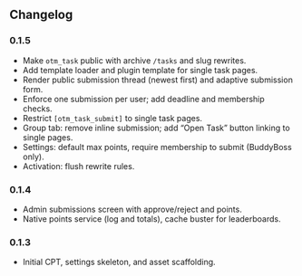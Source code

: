 ## Changelog

### 0.1.5
- Make `otm_task` public with archive `/tasks` and slug rewrites.
- Add template loader and plugin template for single task pages.
- Render public submission thread (newest first) and adaptive submission form.
- Enforce one submission per user; add deadline and membership checks.
- Restrict `[otm_task_submit]` to single task pages.
- Group tab: remove inline submission; add “Open Task” button linking to single pages.
- Settings: default max points, require membership to submit (BuddyBoss only).
- Activation: flush rewrite rules.

### 0.1.4
- Admin submissions screen with approve/reject and points.
- Native points service (log and totals), cache buster for leaderboards.

### 0.1.3
- Initial CPT, settings skeleton, and asset scaffolding.



